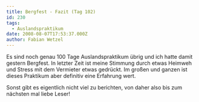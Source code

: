 ```yaml
---
title: Bergfest - Fazit (Tag 102)
id: 230
tags:
  - Auslandspraktikum
date: 2008-08-07T17:53:37.000Z
author: Fabian Wetzel
---
```


Es sind noch genau 100 Tage Auslandspraktikum übrig und ich hatte damit gestern Bergfest. In letzter Zeit ist meine Stimmung durch etwas Heimweh und Stress mit dem Vermieter etwas gedrückt. Im großen und ganzen ist dieses Praktikum aber definitiv eine Erfahrung wert.

Sonst gibt es eigentlich nicht viel zu berichten, von daher also bis zum nächsten mal liebe Leser!

